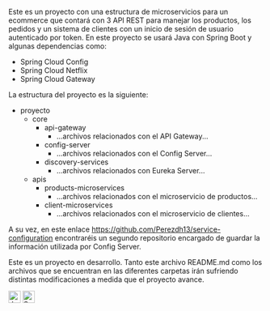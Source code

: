 Este es un proyecto con una estructura de microservicios para un ecommerce que contará con 3 API REST para manejar los productos, los pedidos y un sistema de clientes con un inicio de sesión de usuario autenticado por token. En este proyecto se usará Java con Spring Boot y algunas dependencias como:

  - Spring Cloud Config
  - Spring Cloud Netflix
  - Spring Cloud Gateway

La estructura del proyecto es la siguiente:

- proyecto
  - core
    - api-gateway
      - ...archivos relacionados con el API Gateway...
    - config-server
      - ...archivos relacionados con el Config Server...
    - discovery-services
      - ...archivos relacionados con Eureka Server...
  - apis
    - products-microservices
      - ...archivos relacionados con el microservicio de productos...
    - client-microservices
      - ...archivos relacionados con el microservicio de clientes...


A su vez, en este enlace https://github.com/Perezdh13/service-configuration encontraréis un segundo repositorio encargado de guardar la información utilizada por Config Server.

Este es un proyecto en desarrollo. Tanto este archivo README.md como los archivos que se encuentran en las diferentes carpetas irán sufriendo distintas modificaciones a medida que el proyecto avance.


   <img style="display: flex-wrap" align="center"  height="24" width="auto" alt="Java" src="https://img.shields.io/badge/java-%23ED8B00.svg?style=for-the-badge&logo=java&logoColor=white"/>
<img style="display: flex-wrap" align="center"  height="24" width="auto" alt="Spring" src="https://img.shields.io/badge/spring-%236DB33F.svg?style=for-the-badge&logo=spring&logoColor=white"/>

 
